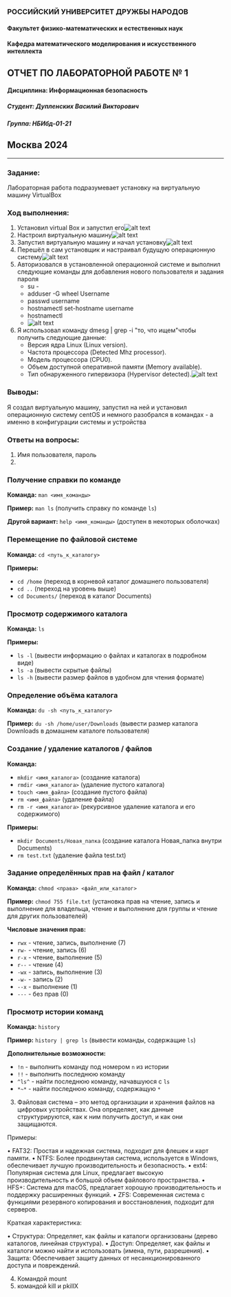 ### РОССИЙСКИЙ УНИВЕРСИТЕТ ДРУЖБЫ НАРОДОВ
#### Факультет физико-математических и естественных наук  
#### Кафедра математического моделирования и искусственного интеллекта 
## ОТЧЕТ ПО ЛАБОРАТОРНОЙ РАБОТЕ № 1
#### Дисциплина: Информационная безопасность
##### Студент:  Дупленских Василий Викторович
##### Группа:   НБИбд-01-21
## Москва 2024
***

### Задание:
Лабораторная работа подразумевает установку на виртуальную машину VirtualBox

### Ход выполнения:
1. Установил virtual Box и запустил его![alt text](image.png)
2. Настроил виртуальную машину![alt text](<image copy.png>)
3. Запустил виртуальную машину и начал установку![alt text](<image copy 2.png>)
4. Перешёл в сам установщик и настраивал будущую операционную систему![alt text](<image copy 3.png>)
5. Авторизовался в установленной операционной системе и выполнил следующие команды для добавления нового пользователя и задания пароля
   * su - 
   * adduser -G wheel Username
   * passwd username
   * hostnamectl set-hostname username
    * hostnamectl
    * ![alt text](<image copy 4.png>)
6. Я использовал команду dmesg | grep -i "то, что ищем"чтобы получить следующие данные:
   * Версия ядра Linux (Linux version).
    * Частота процессора (Detected Mhz processor).
    * Модель процессора (CPU0).
    * Объем доступной оперативной памяти (Memory available).
    * Тип обнаруженного гипервизора (Hypervisor detected).![alt text](<image copy 5.png>)
  

  ### Выводы:
  Я создал виртуальную машину, запустил на ней и установил операционную систему centOS и немного разобрался в командах - а именно в конфигурации системы и устройства

### Ответы на вопросы:
1. Имя пользователя, пароль
2. 

### Получение справки по команде

**Команда:** `man <имя_команды>`

**Пример:** `man ls` (получить справку по команде `ls`)

**Другой вариант:** `help <имя_команды>` (доступен в некоторых оболочках)

### Перемещение по файловой системе

**Команда:** `cd <путь_к_каталогу>`

**Примеры:**

* `cd /home` (переход в корневой каталог домашнего пользователя)
* `cd ..` (переход на уровень выше)
* `cd Documents/` (переход в каталог Documents)

### Просмотр содержимого каталога

**Команда:** `ls`

**Примеры:**

* `ls -l` (вывести информацию о файлах и каталогах в подробном виде)
* `ls -a` (вывести скрытые файлы)
* `ls -h` (вывести размер файлов в удобном для чтения формате)

### Определение объёма каталога

**Команда:** `du -sh <путь_к_каталогу>`

**Пример:** `du -sh /home/user/Downloads` (вывести размер каталога Downloads в домашнем каталоге пользователя)

### Создание / удаление каталогов / файлов

**Команда:**

* `mkdir <имя_каталога>` (создание каталога)
* `rmdir <имя_каталога>` (удаление пустого каталога)
* `touch <имя_файла>` (создание пустого файла)
* `rm <имя_файла>` (удаление файла)
* `rm -r <имя_каталога>` (рекурсивное удаление каталога и его содержимого)

**Примеры:**

* `mkdir Documents/Новая_папка` (создание каталога Новая_папка внутри Documents)
* `rm test.txt` (удаление файла test.txt)

### Задание определённых прав на файл / каталог

**Команда:** `chmod <права> <файл_или_каталог>`

**Пример:** `chmod 755 file.txt` (установка прав на чтение, запись и выполнение для владельца, чтение и выполнение для группы и чтение для других пользователей)

**Числовые значения прав:**

* `rwx` - чтение, запись, выполнение (7)
* `rw-` - чтение, запись (6)
* `r-x` - чтение, выполнение (5)
* `r--` - чтение (4)
* `-wx` - запись, выполнение (3)
* `-w-` - запись (2)
* `--x` - выполнение (1)
* `---` - без прав (0)

### Просмотр истории команд

**Команда:** `history`

**Пример:** `history | grep ls` (вывести команды, содержащие `ls`)

**Дополнительные возможности:**

* `!n` - выполнить команду под номером `n` из истории
* `!!` - выполнить последнюю команду
* `^ls^` - найти последнюю команду, начавшуюся с `ls`
* `*~*` - найти последнюю команду, содержащую `*`

3. Файловая система – это метод организации и хранения файлов на цифровых устройствах. Она определяет, как данные структурируются, как к ним получить доступ, и как они защищаются.

Примеры:

• FAT32: Простая и надежная система, подходит для флешек и карт памяти.
• NTFS: Более продвинутая система, используется в Windows, обеспечивает лучшую производительность и безопасность.
• ext4: Популярная система для Linux, предлагает высокую производительность и большой объем файлового пространства.
• HFS+: Система для macOS, предлагает хорошую производительность и поддержку расширенных функций.
• ZFS: Современная система с функциями резервного копирования и восстановления, подходит для серверов.

Краткая характеристика:

• Структура: Определяет, как файлы и каталоги организованы (дерево каталогов, линейная структура).
• Доступ: Определяет, как файлы и каталоги можно найти и использовать (имена, пути, разрешения).
• Защита: Обеспечивает защиту данных от несанкционированного доступа и повреждений.

4. Командой mount
5. командой kill и pkillX

   

